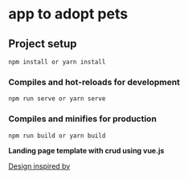 # app to adopt pets

## Project setup
```
npm install or yarn install
```

### Compiles and hot-reloads for development
```
npm run serve or yarn serve
```

### Compiles and minifies for production
```
npm run build or yarn build
```

**Landing page template with crud using vue.js**

[Design inspired by](https://pebblenaturals.com/)
